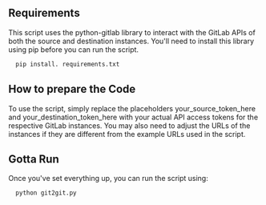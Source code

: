 
## Requirements
This script uses the python-gitlab library to interact with the GitLab APIs of both the source and destination instances. You'll need to install this library using pip before you can run the script.


```bash
  pip install. requirements.txt
```

## How to prepare the Code
To use the script, simply replace the placeholders your_source_token_here and your_destination_token_here with your actual API access tokens for the respective GitLab instances. You may also need to adjust the URLs of the instances if they are different from the example URLs used in the script.

## Gotta Run
Once you've set everything up, you can run the script using:

```bash
  python git2git.py
```